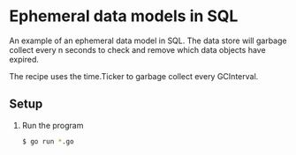 # Ephemeral data models in SQL

An example of an ephemeral data model in SQL. The data store will garbage collect every n seconds to check and remove which data objects have expired.

The recipe uses the time.Ticker to garbage collect every GCInterval.

## Setup

1. Run the program

   ```bash
   $ go run *.go
   ```
   